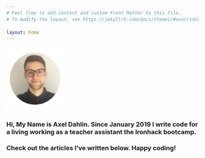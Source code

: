 ```yaml
---
# Feel free to add content and custom Front Matter to this file.
# To modify the layout, see https://jekyllrb.com/docs/themes/#overriding-theme-defaults

layout: home
---
```



<img src="/assets/me_circle.png" alt="drawing" width="150"/>

<h3>Hi, My Name is Axel Dahlin. Since January 2019 I write code for a living working as a teacher assistant the Ironhack bootcamp.</h3>

<h3>Check out the articles I've written below. Happy coding!</h3>











<!-- ![alt text](/assets/me_circle.png "Logo Title Text 1") -->






